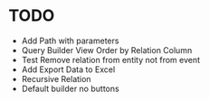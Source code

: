 TODO
============
- Add Path with parameters
- Query Builder View Order by Relation Column
- Test Remove relation from entity not from event
- Add Export Data to Excel
- Recursive Relation
- Default builder no buttons